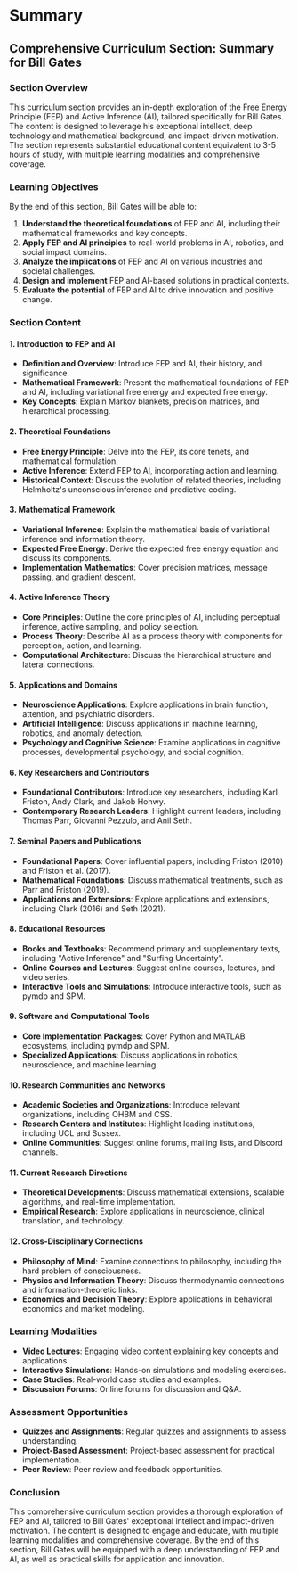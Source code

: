 # Summary

## Comprehensive Curriculum Section: Summary for Bill Gates

### Section Overview

This curriculum section provides an in-depth exploration of the Free Energy Principle (FEP) and Active Inference (AI), tailored specifically for Bill Gates. The content is designed to leverage his exceptional intellect, deep technology and mathematical background, and impact-driven motivation. The section represents substantial educational content equivalent to 3-5 hours of study, with multiple learning modalities and comprehensive coverage.

### Learning Objectives

By the end of this section, Bill Gates will be able to:

1. **Understand the theoretical foundations** of FEP and AI, including their mathematical frameworks and key concepts.
2. **Apply FEP and AI principles** to real-world problems in AI, robotics, and social impact domains.
3. **Analyze the implications** of FEP and AI on various industries and societal challenges.
4. **Design and implement** FEP and AI-based solutions in practical contexts.
5. **Evaluate the potential** of FEP and AI to drive innovation and positive change.

### Section Content

#### 1. Introduction to FEP and AI

* **Definition and Overview**: Introduce FEP and AI, their history, and significance.
* **Mathematical Framework**: Present the mathematical foundations of FEP and AI, including variational free energy and expected free energy.
* **Key Concepts**: Explain Markov blankets, precision matrices, and hierarchical processing.

#### 2. Theoretical Foundations

* **Free Energy Principle**: Delve into the FEP, its core tenets, and mathematical formulation.
* **Active Inference**: Extend FEP to AI, incorporating action and learning.
* **Historical Context**: Discuss the evolution of related theories, including Helmholtz's unconscious inference and predictive coding.

#### 3. Mathematical Framework

* **Variational Inference**: Explain the mathematical basis of variational inference and information theory.
* **Expected Free Energy**: Derive the expected free energy equation and discuss its components.
* **Implementation Mathematics**: Cover precision matrices, message passing, and gradient descent.

#### 4. Active Inference Theory

* **Core Principles**: Outline the core principles of AI, including perceptual inference, active sampling, and policy selection.
* **Process Theory**: Describe AI as a process theory with components for perception, action, and learning.
* **Computational Architecture**: Discuss the hierarchical structure and lateral connections.

#### 5. Applications and Domains

* **Neuroscience Applications**: Explore applications in brain function, attention, and psychiatric disorders.
* **Artificial Intelligence**: Discuss applications in machine learning, robotics, and anomaly detection.
* **Psychology and Cognitive Science**: Examine applications in cognitive processes, developmental psychology, and social cognition.

#### 6. Key Researchers and Contributors

* **Foundational Contributors**: Introduce key researchers, including Karl Friston, Andy Clark, and Jakob Hohwy.
* **Contemporary Research Leaders**: Highlight current leaders, including Thomas Parr, Giovanni Pezzulo, and Anil Seth.

#### 7. Seminal Papers and Publications

* **Foundational Papers**: Cover influential papers, including Friston (2010) and Friston et al. (2017).
* **Mathematical Foundations**: Discuss mathematical treatments, such as Parr and Friston (2019).
* **Applications and Extensions**: Explore applications and extensions, including Clark (2016) and Seth (2021).

#### 8. Educational Resources

* **Books and Textbooks**: Recommend primary and supplementary texts, including "Active Inference" and "Surfing Uncertainty".
* **Online Courses and Lectures**: Suggest online courses, lectures, and video series.
* **Interactive Tools and Simulations**: Introduce interactive tools, such as pymdp and SPM.

#### 9. Software and Computational Tools

* **Core Implementation Packages**: Cover Python and MATLAB ecosystems, including pymdp and SPM.
* **Specialized Applications**: Discuss applications in robotics, neuroscience, and machine learning.

#### 10. Research Communities and Networks

* **Academic Societies and Organizations**: Introduce relevant organizations, including OHBM and CSS.
* **Research Centers and Institutes**: Highlight leading institutions, including UCL and Sussex.
* **Online Communities**: Suggest online forums, mailing lists, and Discord channels.

#### 11. Current Research Directions

* **Theoretical Developments**: Discuss mathematical extensions, scalable algorithms, and real-time implementation.
* **Empirical Research**: Explore applications in neuroscience, clinical translation, and technology.

#### 12. Cross-Disciplinary Connections

* **Philosophy of Mind**: Examine connections to philosophy, including the hard problem of consciousness.
* **Physics and Information Theory**: Discuss thermodynamic connections and information-theoretic links.
* **Economics and Decision Theory**: Explore applications in behavioral economics and market modeling.

### Learning Modalities

* **Video Lectures**: Engaging video content explaining key concepts and applications.
* **Interactive Simulations**: Hands-on simulations and modeling exercises.
* **Case Studies**: Real-world case studies and examples.
* **Discussion Forums**: Online forums for discussion and Q&A.

### Assessment Opportunities

* **Quizzes and Assignments**: Regular quizzes and assignments to assess understanding.
* **Project-Based Assessment**: Project-based assessment for practical implementation.
* **Peer Review**: Peer review and feedback opportunities.

### Conclusion

This comprehensive curriculum section provides a thorough exploration of FEP and AI, tailored to Bill Gates' exceptional intellect and impact-driven motivation. The content is designed to engage and educate, with multiple learning modalities and comprehensive coverage. By the end of this section, Bill Gates will be equipped with a deep understanding of FEP and AI, as well as practical skills for application and innovation.
